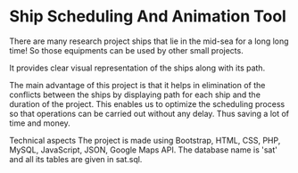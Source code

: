 # Ship Scheduling And Animation Tool

There are many research project ships that lie in the mid-sea for a long long time!
So those equipments can be used by other small projects.

It provides clear visual representation of the ships along with its path.

The main advantage of this project is that it helps in elimination of the conflicts between the ships by displaying path for each ship and the duration of the project.
This enables us to optimize the scheduling process so that operations can be carried out without any delay.
Thus saving a lot of time and money.

Technical aspects
The project is made using Bootstrap, HTML, CSS, PHP, MySQL, JavaScript, JSON, Google Maps API.
The database name is 'sat' and all its tables are given in sat.sql.
